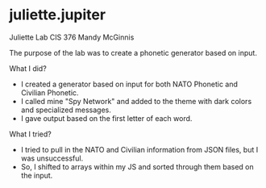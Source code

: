 # juliette.jupiter
Juliette Lab CIS 376
Mandy McGinnis

The purpose of the lab was to create a phonetic generator based on input. 

What I did? 
- I created a generator based on input for both NATO Phonetic and Civilian Phonetic. 
- I called mine "Spy Network" and added to the theme with dark colors and specialized messages.
- I gave output based on the first letter of each word.

What I tried? 
- I tried to pull in the NATO and Civilian information from JSON files, but I was unsuccessful.
- So, I shifted to arrays within my JS and sorted through them based on the input.
